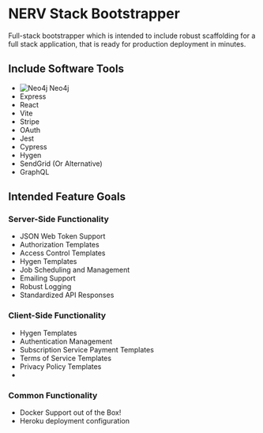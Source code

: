 # NERV Stack Bootstrapper
Full-stack bootstrapper which is intended to include robust scaffolding for a full stack application, that is ready for production deployment in minutes. 


## Include Software Tools
* ![Neo4j](https://neo4j.com/wp-content/themes/neo4jweb/v2-templates/brand/assets/neo4j-icon-color.png) Neo4j
* Express
* React
* Vite
* Stripe
* OAuth
* Jest
* Cypress
* Hygen
* SendGrid (Or Alternative)
* GraphQL

## Intended Feature Goals

### Server-Side Functionality
* JSON Web Token Support
* Authorization Templates
* Access Control Templates
* Hygen Templates
* Job Scheduling and Management
* Emailing Support
* Robust Logging
* Standardized API Responses

### Client-Side Functionality
* Hygen Templates
* Authentication Management
* Subscription Service Payment Templates
* Terms of Service Templates
* Privacy Policy Templates
* 


### Common Functionality
* Docker Support out of the Box!
* Heroku deployment configuration
